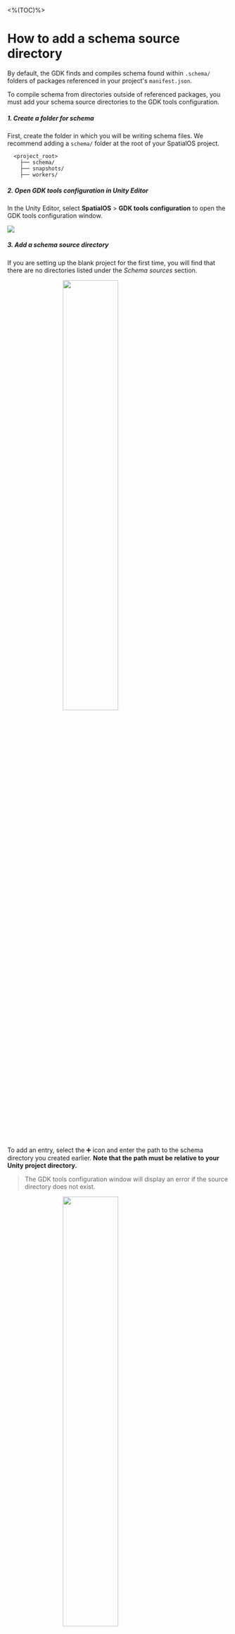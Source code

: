 <%(TOC)%>

# How to add a schema source directory

By default, the GDK finds and compiles schema found within `.schema/` folders of packages referenced in your project's `manifest.json`.

To compile schema from directories outside of referenced packages, you must add your schema source directories to the GDK tools configuration.

##### 1. Create a folder for schema

First, create the folder in which you will be writing schema files. We recommend adding a `schema/` folder at the root of your SpatialOS project.

```text
  <project_root>
    ├── schema/
    ├── snapshots/
    ├── workers/
```

##### 2. Open GDK tools configuration in Unity Editor

In the Unity Editor, select **SpatialOS** > **GDK tools configuration** to open the GDK tools configuration window.

<img src="{{assetRoot}}assets/blank/schema/select-tools-config.png" style="margin: 0 auto; width: auto; display: block;" />

##### 3. Add a schema source directory

If you are setting up the blank project for the first time, you will find that there are no directories listed under the _Schema sources_ section.

<img src="{{assetRoot}}assets/blank/schema/add-schema-source-before.png" style="margin: 0 auto; width: 50%; display: block;" />

To add an entry, select the ➕ icon and enter the path to the schema directory you created earlier. **Note that the path must be relative to your Unity project directory.**

> The GDK tools configuration window will display an error if the source directory does not exist.

<img src="{{assetRoot}}assets/blank/schema/add-schema-source-after.png" style="margin: 0 auto; width: 50%; display: block;" />

After adding this entry and ensuring that no errors are displayed, select **Save** and close the window.

<%(#Expandable title="What should <code>GdkToolsConfiguration.json</code> look like when I'm done?")%>

```json
{
    "SchemaSourceDirs": [
        "../../schema"
    ],
    "CodegenOutputDir": "Assets/Generated/Source",
    "DescriptorOutputDir": "../../build/assembly/schema",
    "DevAuthTokenDir": "Resources",
    "DevAuthTokenLifetimeDays": 30,
    "SaveDevAuthTokenToFile": false
}
```

<%(/Expandable)%>
